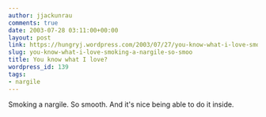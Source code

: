 ```yaml
---
author: jjackunrau
comments: true
date: 2003-07-28 03:11:00+00:00
layout: post
link: https://hungryj.wordpress.com/2003/07/27/you-know-what-i-love-smoking-a-nargile-so-smoo/
slug: you-know-what-i-love-smoking-a-nargile-so-smoo
title: You know what I love?
wordpress_id: 139
tags:
- nargile
---
```


Smoking a nargile.  So smooth.  And it's nice being able to do it inside.
